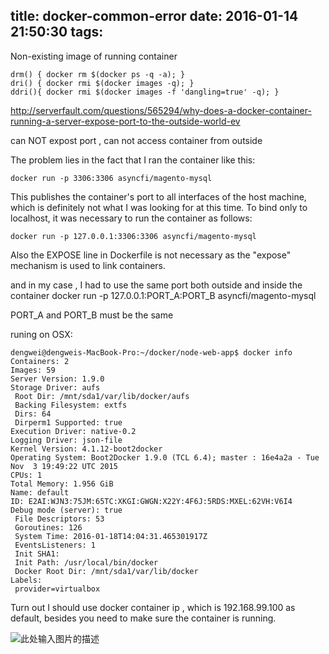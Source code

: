 title: docker-common-error
date: 2016-01-14 21:50:30
tags:
---
Non-existing image of running container 

    drm() { docker rm $(docker ps -q -a); }
    dri() { docker rmi $(docker images -q); }
    ddri(){ docker rmi $(docker images -f 'dangling=true' -q); }


http://serverfault.com/questions/565294/why-does-a-docker-container-running-a-server-expose-port-to-the-outside-world-ev


can NOT expost port , can not access container from outside

The problem lies in the fact that I ran the container like this:

    docker run -p 3306:3306 asyncfi/magento-mysql

This publishes the container's port to all interfaces of the host machine, which is definitely not what I was looking for at this time. To bind only to localhost, it was necessary to run the container as follows:

    docker run -p 127.0.0.1:3306:3306 asyncfi/magento-mysql

Also the EXPOSE line in Dockerfile is not necessary as the "expose" mechanism is used to link containers.


and in my case , I had to use the same port both outside and inside the container
    docker run -p 127.0.0.1:PORT_A:PORT_B asyncfi/magento-mysql

PORT_A and PORT_B must be the same

runing on OSX:

    dengwei@dengweis-MacBook-Pro:~/docker/node-web-app$ docker info
    Containers: 2
    Images: 59
    Server Version: 1.9.0
    Storage Driver: aufs
     Root Dir: /mnt/sda1/var/lib/docker/aufs
     Backing Filesystem: extfs
     Dirs: 64
     Dirperm1 Supported: true
    Execution Driver: native-0.2
    Logging Driver: json-file
    Kernel Version: 4.1.12-boot2docker
    Operating System: Boot2Docker 1.9.0 (TCL 6.4); master : 16e4a2a - Tue Nov  3 19:49:22 UTC 2015
    CPUs: 1
    Total Memory: 1.956 GiB
    Name: default
    ID: E2AI:WJN3:75JM:65TC:XKGI:GWGN:X22Y:4F6J:5RDS:MXEL:62VH:V6I4
    Debug mode (server): true
     File Descriptors: 53
     Goroutines: 126
     System Time: 2016-01-18T14:04:31.465301917Z
     EventsListeners: 1
     Init SHA1: 
     Init Path: /usr/local/bin/docker
     Docker Root Dir: /mnt/sda1/var/lib/docker
    Labels:
     provider=virtualbox

 
Turn out I should use docker container ip , which is 192.168.99.100 as default, besides you need to make sure the container is running.

![此处输入图片的描述][1]


  [1]: http://7xk67t.com1.z0.glb.clouddn.com/docker_running_config.png
